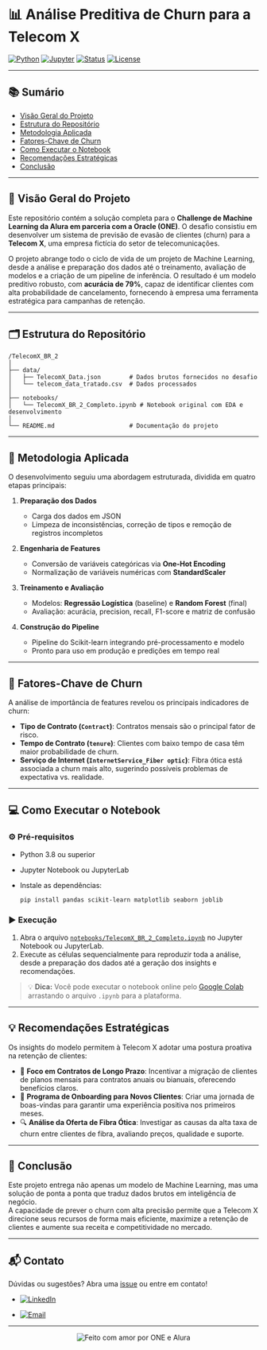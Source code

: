# 📊 Análise Preditiva de Churn para a Telecom X

[![Python](https://img.shields.io/badge/Python-3.8%2B-blue?logo=python)](https://www.python.org/)
[![Jupyter](https://img.shields.io/badge/Jupyter-Notebook-orange?logo=jupyter)](https://jupyter.org/)
[![Status](https://img.shields.io/badge/status-Concluído-brightgreen)]()
[![License](https://img.shields.io/badge/license-MIT-green)](LICENSE)

---

## 📚 Sumário

- [Visão Geral do Projeto](#visão-geral-do-projeto)
- [Estrutura do Repositório](#estrutura-do-repositório)
- [Metodologia Aplicada](#metodologia-aplicada)
- [Fatores-Chave de Churn](#fatores-chave-de-churn)
- [Como Executar o Notebook](#como-executar-o-notebook)
- [Recomendações Estratégicas](#recomendações-estratégicas)
- [Conclusão](#conclusão)

---

## 🚀 Visão Geral do Projeto

Este repositório contém a solução completa para o **Challenge de Machine Learning da Alura em parceria com a Oracle (ONE)**. O desafio consistiu em desenvolver um sistema de previsão de evasão de clientes (churn) para a **Telecom X**, uma empresa fictícia do setor de telecomunicações.

O projeto abrange todo o ciclo de vida de um projeto de Machine Learning, desde a análise e preparação dos dados até o treinamento, avaliação de modelos e a criação de um pipeline de inferência. O resultado é um modelo preditivo robusto, com **acurácia de 79%**, capaz de identificar clientes com alta probabilidade de cancelamento, fornecendo à empresa uma ferramenta estratégica para campanhas de retenção.

---

## 🗂️ Estrutura do Repositório

```text
/TelecomX_BR_2
│
├── data/
│   ├── TelecomX_Data.json        # Dados brutos fornecidos no desafio
│   └── telecom_data_tratado.csv  # Dados processados
│
├── notebooks/
│   └── TelecomX_BR_2_Completo.ipynb # Notebook original com EDA e desenvolvimento
│
└── README.md                     # Documentação do projeto
```

---

## 🧠 Metodologia Aplicada

O desenvolvimento seguiu uma abordagem estruturada, dividida em quatro etapas principais:

1. **Preparação dos Dados**  
   - Carga dos dados em JSON  
   - Limpeza de inconsistências, correção de tipos e remoção de registros incompletos

2. **Engenharia de Features**  
   - Conversão de variáveis categóricas via **One-Hot Encoding**
   - Normalização de variáveis numéricas com **StandardScaler**

3. **Treinamento e Avaliação**  
   - Modelos: **Regressão Logística** (baseline) e **Random Forest** (final)
   - Avaliação: acurácia, precision, recall, F1-score e matriz de confusão

4. **Construção do Pipeline**  
   - Pipeline do Scikit-learn integrando pré-processamento e modelo
   - Pronto para uso em produção e predições em tempo real

---

## 🔑 Fatores-Chave de Churn

A análise de importância de features revelou os principais indicadores de churn:

- **Tipo de Contrato (`Contract`)**: Contratos mensais são o principal fator de risco.
- **Tempo de Contrato (`tenure`)**: Clientes com baixo tempo de casa têm maior probabilidade de churn.
- **Serviço de Internet (`InternetService_Fiber optic`)**: Fibra ótica está associada a churn mais alto, sugerindo possíveis problemas de expectativa vs. realidade.

---

## 💻 Como Executar o Notebook

### ⚙️ Pré-requisitos

- Python 3.8 ou superior
- Jupyter Notebook ou JupyterLab
- Instale as dependências:
  
  ```bash
  pip install pandas scikit-learn matplotlib seaborn joblib
  ```

### ▶️ Execução

1. Abra o arquivo [`notebooks/TelecomX_BR_2_Completo.ipynb`](notebooks/TelecomX_BR_2_Completo.ipynb) no Jupyter Notebook ou JupyterLab.
2. Execute as células sequencialmente para reproduzir toda a análise, desde a preparação dos dados até a geração dos insights e recomendações.

> 💡 **Dica:** Você pode executar o notebook online pelo [Google Colab](https://colab.research.google.com/) arrastando o arquivo `.ipynb` para a plataforma.

---

## 💡 Recomendações Estratégicas

Os insights do modelo permitem à Telecom X adotar uma postura proativa na retenção de clientes:

- 🎯 **Foco em Contratos de Longo Prazo**: Incentivar a migração de clientes de planos mensais para contratos anuais ou bianuais, oferecendo benefícios claros.
- 🤝 **Programa de Onboarding para Novos Clientes**: Criar uma jornada de boas-vindas para garantir uma experiência positiva nos primeiros meses.
- 🔍 **Análise da Oferta de Fibra Ótica**: Investigar as causas da alta taxa de churn entre clientes de fibra, avaliando preços, qualidade e suporte.

---

## 🏁 Conclusão

Este projeto entrega não apenas um modelo de Machine Learning, mas uma solução de ponta a ponta que traduz dados brutos em inteligência de negócio.  
A capacidade de prever o churn com alta precisão permite que a Telecom X direcione seus recursos de forma mais eficiente, maximize a retenção de clientes e aumente sua receita e competitividade no mercado.

---

## 📬 Contato

Dúvidas ou sugestões? Abra uma [issue](https://github.com/CidQueiroz/Machine_learning_alura/issues) ou entre em contato!

- [![LinkedIn](https://img.shields.io/badge/LinkedIn-ciddy--queiroz-blue?logo=linkedin)](https://www.linkedin.com/in/ciddy-queiroz/)

- [![Email](https://img.shields.io/badge/Email-cydy.queiroz@gmail.com-red?style=flat-square&logo=gmail&logoColor=white)](mailto:cydy.queiroz@gmail.com)

---

<p align="center">
  <img src="https://img.shields.io/badge/feito%20com-❤%20por%20Queiroz-blue" alt="Feito com amor por ONE e Alura"/>
</p>
